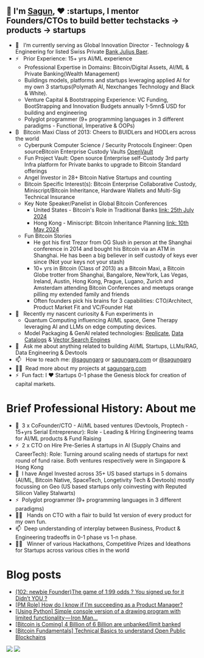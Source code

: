 ## 👋 I'm [Sagun](https://www.linkedin.com/in/sagungarg/), :heart: :startups, I mentor Founders/CTOs to build better techstacks -> products -> startups
- 👋 &nbsp; I’m currently serving as Global Innovation Director - Technology & Engineering for listed Swiss Private [Bank Julius Baer](https://www.juliusbaer.com/).
- ⚡ &nbsp; Prior Experience: 15+ yrs AI/ML experience 
    - Professional Expertise in Domains: Bitcoin/Digital Assets, AI/ML & Private Banking(Wealth Management)
    - Buildings models, platforms and startups leveraging applied AI for my own 3 startups(Polymath AI, Nexchanges Technology and Black & White).
    - Venture Capital & Bootstrapping Experience: VC Funding, BootStrapping and Innovation Budgets annually 1-5mn$ USD for building and engineering
    - Polyglot programmer (9+ programming languages in 3 different paradigms - Functional, Imperative & OOPs)
- ₿ &nbsp; Bitcoin Maxi Class of 2013: Cheers to BUIDLers and HODLers across the world
    - Cyberpunk Computer Science / Security Protocols Engineer:  Open sourceBitcoin Enterprise Custody Vaults [OpenVault](https://github.com/sagungargs15/openvault)  
    - Fun Project Vault: Open source Enterprise self-Custody 3rd party Infra platform for Private banks to upgrade to Bitcoin Standard offerings
    - Angel Investor in 28+ Bitcoin Native Startups and counting
    - Bitcoin Specific Interest(s): Bitcoin Enterprise Collaborative Custody, Miniscript/Bitcoin Inheritance, Hardware Wallets and Multi-Sig Technical Insurance
    - Key Note Speaker/Panelist in Global Bitcoin Conferences
        - United States - Bitcoin's Role in Traditional Banks [link: 25th July 2024](https://www.youtube.com/watch?v=XugPQ2cDZu8&t=925s)
        - Hong Kong - Miniscript: Bitcoin Inheritance Planning [link: 10th May 2024](https://youtu.be/76lVeHxGh_A)
    - Fun Bitcoin Stories
        - He got his first Trezor from OG Slush in person at the Shanghai conference in 2014 and bought his Bitcoin via an ATM in Shanghai. He has been a big believer in self custody of keys ever since (Not your keys not your stash)
        - 10+ yrs in Bitcoin (Class of 2013) as a Bitcoin Maxi, a Bitcoin Globe trotter from Shanghai, Bangalore, NewYork, Las Vegas, Ireland, Austin, Hong Kong, Prague, Lugano, Zurich and Amsterdam attending Bitcoin Conferences and meetups orange pilling my extended family and friends
        - Often founders pick his brains for 3 capabilities: CTO/Architect, Product Market Fit and VC/Founder Hat
- 🌱 &nbsp; Recently my nascent curiosity & Fun experiments in
    - Quantum Computing influencing AI/ML space, Gene Therapy leveraging AI and LLMs on edge computing devices. 
    - Model Packaging & GenAI related technologies: [Replicate](https://replicate.ai/), [Data Catalogs](https://www.amundsen.io/) & [Vector Search Engines](https://github.com/semi-technologies/weaviate) 
- 💬 &nbsp; Ask me about anything related to building AI/ML Startups, LLMs/RAG, Data Engineering & Devtools
- 📫 &nbsp; How to reach me: [@sagungarg](https://twitter.com/sagungarg) or <a rel="me" href="https://sagungarg.com">sagungarg.com</a> or [@sagungarg](https://www.linkedin.com/in/sagungarg/) 
- 👨‍💻 &nbsp;Read more about my projects at [sagungarg.com](https://sagungarg.com/0-tech-portfolio)
- ⚡ &nbsp;Fun fact: I :heart: Startups 0-1 phase the Genesis block for creation of capital markets. 

# Brief Professional History: About me
- 🌱 &nbsp;3 x CoFounder/CTO - AI/ML based ventures (Devtools, Proptech - 15+yrs Serial Entrepreneur): Role - Leading & Hiring Engineering teams for AI/ML products &  Fund Raising
- ⚡ &nbsp;2 x CTO on Hire Pre-Series A startups in AI (Supply Chains and CareerTech): Role: Turning around scaling needs of startups for next round of fund raise. Both ventures respectively were in Singapore & Hong Kong
- 👋 &nbsp;I have Angel Invested across 35+ US based startups in 5 domains (AI/ML, Bitcoin Native, SpaceTech, Longetivity Tech & Devtools) mostly focussing on Geo (US based startups only coinvesting with Reputed Silicon Valley Stalwarts) 
- ⚡ &nbsp;Polyglot programmer (9+ programming languages in 3 different paradigms)
- 👨‍💻 &nbsp; Hands on CTO with a flair to build 1st version of every product for my own fun. 
- 📫 &nbsp;Deep understanding of interplay between Business, Product & Engineering tradeoffs in 0-1 phase vs 1-n phase. 
- 👨‍💻 &nbsp; Winner of various Hackathons, Competitive Prizes and Ideathons for Startups across various cities in the world

# Blog posts
<!-- BLOG-POST-LIST:START -->
- [&lpar;102: newbie Founder&rpar;The game of 1:99 odds ? You signed up for it Didn’t YOU ?](https://medium.com/@sagungarg/102-newbie-founder-the-game-of-1-99-odds-you-signed-up-for-it-didnt-you-4c8ccc7d02f1?source=rss-a4d148c7e377------2)
- [[PM Role] How do I know if I’m succeeding as a Product Manager?](https://medium.com/@sagungarg/pm-role-how-do-i-know-if-im-succeeding-as-a-product-manager-6cf76f558983?source=rss-a4d148c7e377------2)
- [[Using Python] Simple console version of a drawing program with limited functionality — Iron Man…](https://medium.com/@sagungarg/using-python-simple-console-version-of-a-drawing-program-with-limited-functionality-iron-man-e4e12128dfb2?source=rss-a4d148c7e377------2)
- [[Bitcoin is Coming] 4 Billion of 6 Billion are unbanked/limit banked](https://medium.com/@sagungarg/4-billion-of-6-billion-are-unbanked-limit-banked-and-they-are-first-ones-to-get-disrupted-by-935deae8698a?source=rss-a4d148c7e377------2)
- [[Bitcoin Fundamentals] Technical Basics to understand Open Public Blockchains](https://medium.com/@sagungarg/bitcoin-fundamentals-technical-basics-to-understand-open-public-blockchains-3908ff8d3ee7?source=rss-a4d148c7e377------2)
<!-- BLOG-POST-LIST:END -->

![](https://komarev.com/ghpvc/?username=sagungargs15)
![](https://hit.yhype.me/github/profile?user_id=75983174)

